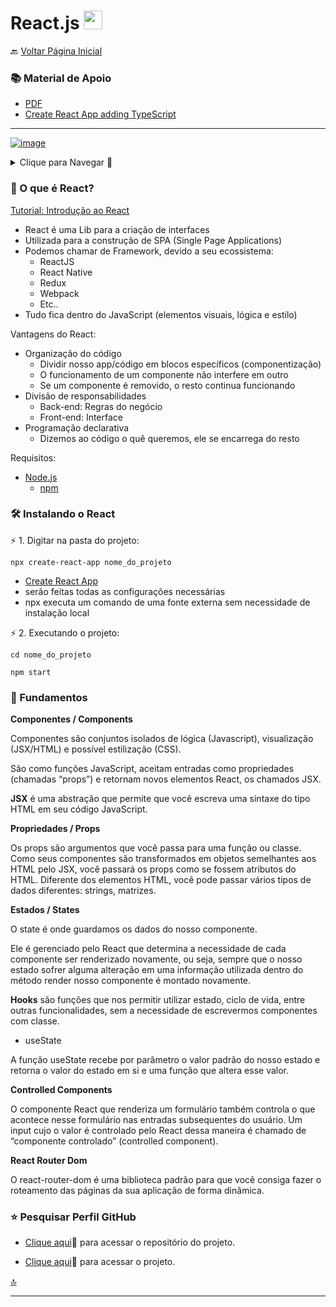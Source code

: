 <h1 id="topo">React.js <img src="https://cdn.jsdelivr.net/gh/devicons/devicon/icons/react/react-original.svg" width="30px"/></h1>

🔙 [Voltar Página Inicial](https://github.com/brseghese/vtex-hiring-coders-3)

<h3> 📚 Material de Apoio</h3>

- [PDF](https://drive.google.com/file/d/15qogIQKXJf7fznQ5-BVDem_IZCPsuZVZ/view)
- [Create React App adding TypeScript](https://create-react-app.dev/docs/adding-typescript/)

---

[![image](https://img.shields.io/badge/React-20232A?style=for-the-badge&logo=react&logoColor=61DAFB)](https://pt-br.reactjs.org/)

<details>
<summary>Clique para Navegar 🔽</summary>

◽ <a href="#0">O que é React</a> <br>
◽ <a href="#1">Instalando o React</a> <br>
◽ <a href="#2">Fundamentos</a> <br>
◽ <a href="#3">Projeto Pesquisar Perfil GitHub</a> <br>

</details>

<h3 id="0">🚀​ O que é React?</h3>

[Tutorial: Introdução ao React](https://pt-br.reactjs.org/tutorial/tutorial.html)

- React é uma Lib para a criação de interfaces
- Utilizada para a construção de SPA (Single Page Applications)
- Podemos chamar de Framework, devido a seu ecossistema:
  - ReactJS
  - React Native
  - Redux
  - Webpack
  - Etc..
- Tudo fica dentro do JavaScript (elementos visuais, lógica e estilo)

Vantagens do React:

- Organização do código
  - Dividir nosso app/código em blocos específicos (componentização)
  - O funcionamento de um componente não interfere em outro
  - Se um componente é removido, o resto continua funcionando
- Divisão de responsabilidades
  - Back-end: Regras do negócio
  - Front-end: Interface
- Programação declarativa
  - Dizemos ao código o quê queremos, ele se encarrega do resto

Requisitos:

- [Node.js](https://nodejs.org/en/)
  - [npm](https://www.npmjs.com/)

<h3 id="1">🛠️​ Instalando o React</h3>

⚡ 1. Digitar na pasta do projeto:

```
npx create-react-app nome_do_projeto
```

- [Create React App](https://create-react-app.dev/)
- serão feitas todas as configurações necessárias
- npx executa um comando de uma fonte externa sem necessidade de instalação local

⚡ 2. Executando o projeto:

```
cd nome_do_projeto
```

```
npm start
```

<h3 id="2"> 📌 Fundamentos</h3>

**Componentes / Components**

Componentes são conjuntos isolados de lógica (Javascript), visualização (JSX/HTML) e possível estilização (CSS).

São como funções JavaScript, aceitam entradas como propriedades (chamadas “props”) e retornam novos elementos React, os chamados JSX.

**JSX** é uma abstração que permite que você escreva uma sintaxe do tipo HTML em seu código JavaScript.

**Propriedades / Props**

Os props são argumentos que você passa para uma função ou classe. Como seus componentes são transformados em objetos semelhantes aos HTML pelo JSX, você passará os props como se fossem atributos do HTML. Diferente dos elementos HTML, você pode passar vários tipos de dados diferentes: strings, matrizes.

**Estados / States**

O state é onde guardamos os dados do nosso componente.

Ele é gerenciado pelo React que determina a necessidade de cada componente ser renderizado novamente, ou seja, sempre que o nosso estado sofrer alguma alteração em uma informação utilizada dentro do método render nosso componente é montado novamente.

**Hooks** são funções que nos permitir utilizar estado, ciclo de vida, entre outras funcionalidades, sem a necessidade de escrevermos componentes com classe.

- useState

A função useState recebe por parâmetro o valor padrão do nosso estado e retorna o valor do estado em si e uma função que altera esse valor.

**Controlled Components**

O componente React que renderiza um formulário também controla o que acontece nesse formulário nas entradas subsequentes do usuário. Um input cujo o valor é controlado pelo React dessa maneira é chamado de “componente controlado” (controlled component).

**React Router Dom**

O react-router-dom é uma biblioteca padrão para que você consiga fazer o roteamento das páginas da sua aplicação de forma dinâmica.

<h3 id="3"> ⭐ Pesquisar Perfil GitHub</h3>

- [Clique aqui](https://github.com/brseghese/vtex-hiring-coders-3-react-js-pesquisar-github)🔗 para acessar o repositório do projeto.

- [Clique aqui]()🔗 para acessar o projeto.

<a href="#topo">🔝</a>

---
